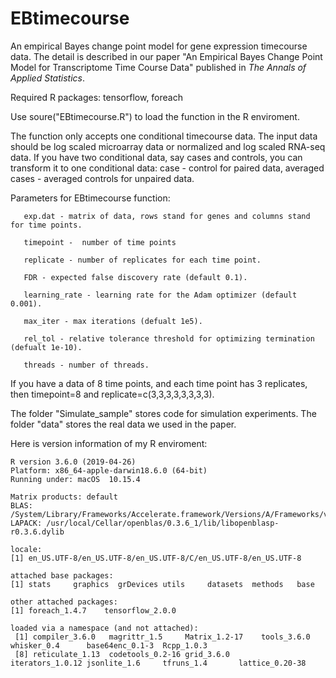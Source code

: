 # EBtimecourse

An empirical Bayes change point model for gene expression timecourse data. The detail is described in our paper "An Empirical Bayes Change Point Model for Transcriptome Time Course Data" published in *The Annals of Applied Statistics*.

Required R packages: tensorflow, foreach

Use soure("EBtimecourse.R") to load the function in the R enviroment.

The function only accepts one conditional timecourse data. The input data should be log scaled microarray data or normalized and log scaled RNA-seq data. If you have two conditional data, say cases and controls, you can transform it to one conditional data: case - control for paired data, averaged cases - averaged controls for unpaired data.

Parameters for EBtimecourse function:
```
   exp.dat - matrix of data, rows stand for genes and columns stand for time points.

   timepoint -  number of time points

   replicate - number of replicates for each time point.

   FDR - expected false discovery rate (default 0.1).

   learning_rate - learning rate for the Adam optimizer (default 0.001).

   max_iter - max iterations (defualt 1e5).

   rel_tol - relative tolerance threshold for optimizing termination (defualt 1e-10).

   threads - number of threads.
```

If you have a data of 8 time points, and each time point has 3 replicates, then timepoint=8 and replicate=c(3,3,3,3,3,3,3,3).

The folder "Simulate_sample" stores code for simulation experiments. The folder "data" stores the real data we used in the paper.

Here is version information of my R enviroment:

```
R version 3.6.0 (2019-04-26)
Platform: x86_64-apple-darwin18.6.0 (64-bit)
Running under: macOS  10.15.4

Matrix products: default
BLAS:   /System/Library/Frameworks/Accelerate.framework/Versions/A/Frameworks/vecLib.framework/Versions/A/libBLAS.dylib
LAPACK: /usr/local/Cellar/openblas/0.3.6_1/lib/libopenblasp-r0.3.6.dylib

locale:
[1] en_US.UTF-8/en_US.UTF-8/en_US.UTF-8/C/en_US.UTF-8/en_US.UTF-8

attached base packages:
[1] stats     graphics  grDevices utils     datasets  methods   base     

other attached packages:
[1] foreach_1.4.7    tensorflow_2.0.0

loaded via a namespace (and not attached):
 [1] compiler_3.6.0   magrittr_1.5     Matrix_1.2-17    tools_3.6.0      whisker_0.4      base64enc_0.1-3  Rcpp_1.0.3      
 [8] reticulate_1.13  codetools_0.2-16 grid_3.6.0       iterators_1.0.12 jsonlite_1.6     tfruns_1.4       lattice_0.20-38 
```
